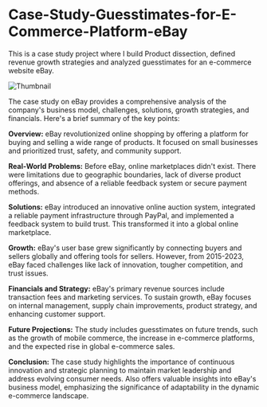 # Case-Study-Guesstimates-for-E-Commerce-Platform-eBay
This is a case study project where I build Product dissection, defined revenue growth strategies and analyzed guesstimates for an e-commerce website eBay.

![Thumbnail](https://github.com/Saurabh-Ratnaparkhi/Case-Study-Schema-design-for-E-Commerce-Platform/blob/main/CS%20D2.png)

The case study on eBay provides a comprehensive analysis of the company's business model, challenges, solutions, growth strategies, and financials. Here's a brief summary of the key points:

**Overview:** eBay revolutionized online shopping by offering a platform for buying and selling a wide range of products. It focused on small businesses and prioritized trust, safety, and community support.

**Real-World Problems:** Before eBay, online marketplaces didn't exist. There were limitations due to geographic boundaries, lack of diverse product offerings, and absence of a reliable feedback system or secure payment methods.

**Solutions:** eBay introduced an innovative online auction system, integrated a reliable payment infrastructure through PayPal, and implemented a feedback system to build trust. This transformed it into a global online marketplace.

**Growth:** eBay's user base grew significantly by connecting buyers and sellers globally and offering tools for sellers. However, from 2015-2023, eBay faced challenges like lack of innovation, tougher competition, and trust issues.

**Financials and Strategy:** eBay's primary revenue sources include transaction fees and marketing services. To sustain growth, eBay focuses on internal management, supply chain improvements, product strategy, and enhancing customer support.

**Future Projections:** The study includes guesstimates on future trends, such as the growth of mobile commerce, the increase in e-commerce platforms, and the expected rise in global e-commerce sales.

**Conclusion:** The case study highlights the importance of continuous innovation and strategic planning to maintain market leadership and address evolving consumer needs. Also offers valuable insights into eBay's business model, emphasizing the significance of adaptability in the dynamic e-commerce landscape.


